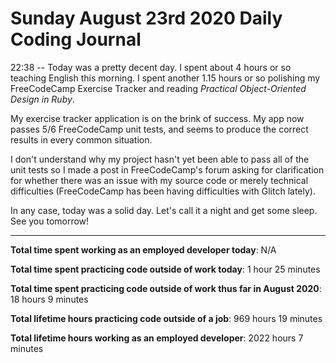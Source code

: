 # Sunday August 23rd 2020 Daily Coding Journal

22:38 -- Today was a pretty decent day. I spent about 4 hours or so teaching English this morning. I spent another 1.15 hours or so polishing my FreeCodeCamp Exercise Tracker and reading _Practical Object-Oriented Design in Ruby_.

My exercise tracker application is on the brink of success. My app now passes 5/6 FreeCodeCamp unit tests, and seems to produce the correct results in every common situation.

I don't understand why my project hasn't yet been able to pass all of the unit tests so I made a post in FreeCodeCamp's forum asking for clarification for whether there was an issue with my source code or merely technical difficulties (FreeCodeCamp has been having difficulties with Glitch lately).

In any case, today was a solid day. Let's call it a night and get some sleep. See you tomorrow!

---

**Total time spent working as an employed developer today**: N/A

**Total time spent practicing code outside of work today**: 1 hour 25 minutes

**Total time spent practicing code outside of work thus far in August 2020**: 18 hours 9 minutes

**Total lifetime hours practicing code outside of a job**: 969 hours 19 minutes

**Total lifetime hours working as an employed developer**: 2022 hours 7 minutes
